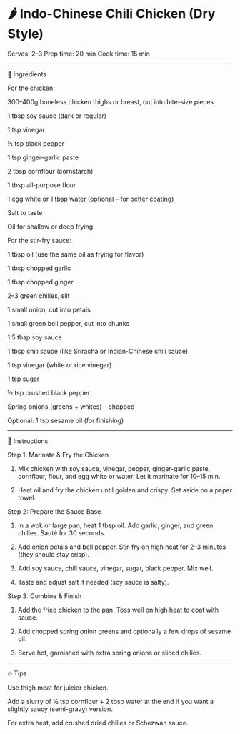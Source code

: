 # 🌶️ Indo-Chinese Chili Chicken (Dry Style)

Serves: 2–3
Prep time: 20 min
Cook time: 15 min


---

🧂 Ingredients

For the chicken:

300–400g boneless chicken thighs or breast, cut into bite-size pieces

1 tbsp soy sauce (dark or regular)

1 tsp vinegar

½ tsp black pepper

1 tsp ginger-garlic paste

2 tbsp cornflour (cornstarch)

1 tbsp all-purpose flour

1 egg white or 1 tbsp water (optional – for better coating)

Salt to taste

Oil for shallow or deep frying


For the stir-fry sauce:

1 tbsp oil (use the same oil as frying for flavor)

1 tbsp chopped garlic

1 tbsp chopped ginger

2–3 green chilies, slit

1 small onion, cut into petals

1 small green bell pepper, cut into chunks

1.5 tbsp soy sauce

1 tbsp chili sauce (like Sriracha or Indian-Chinese chili sauce)

1 tsp vinegar (white or rice vinegar)

1 tsp sugar

½ tsp crushed black pepper

Spring onions (greens + whites) – chopped

Optional: 1 tsp sesame oil (for finishing)



---

🔪 Instructions

Step 1: Marinate & Fry the Chicken

1. Mix chicken with soy sauce, vinegar, pepper, ginger-garlic paste, cornflour, flour, and egg white or water. Let it marinate for 10–15 min.


2. Heat oil and fry the chicken until golden and crispy. Set aside on a paper towel.



Step 2: Prepare the Sauce Base

1. In a wok or large pan, heat 1 tbsp oil. Add garlic, ginger, and green chilies. Sauté for 30 seconds.


2. Add onion petals and bell pepper. Stir-fry on high heat for 2–3 minutes (they should stay crisp).


3. Add soy sauce, chili sauce, vinegar, sugar, black pepper. Mix well.


4. Taste and adjust salt if needed (soy sauce is salty).



Step 3: Combine & Finish

1. Add the fried chicken to the pan. Toss well on high heat to coat with sauce.


2. Add chopped spring onion greens and optionally a few drops of sesame oil.


3. Serve hot, garnished with extra spring onions or sliced chilies.




---

🔥 Tips

Use thigh meat for juicier chicken.

Add a slurry of ½ tsp cornflour + 2 tbsp water at the end if you want a slightly saucy (semi-gravy) version.

For extra heat, add crushed dried chilies or Schezwan sauce.
